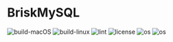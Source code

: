 # BriskMySQL
![build-macOS](https://github.com/ckmjreynolds/BriskMySQL/workflows/build-macOS/badge.svg) ![build-linux](https://github.com/ckmjreynolds/BriskMySQL/workflows/build-linux/badge.svg)  ![lint](https://github.com/ckmjreynolds/BriskMySQL/workflows/lint/badge.svg) ![license](https://img.shields.io/github/license/ckmjreynolds/BriskMySQL) ![os](https://img.shields.io/badge/os-macOS-green) ![os](https://img.shields.io/badge/os-linux-green)
